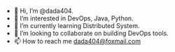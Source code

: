 - 👋 Hi, I’m @dada404.
- 👀 I’m interested in DevOps, Java, Python.
- 🌱 I’m currently learning Distributed System.
- 💞️ I’m looking to collaborate on building DevOps tools.
- 📫 How to reach me dada404@foxmail.com

<!---
dada404/dada404 is a ✨ special ✨ repository because its `README.md` (this file) appears on your GitHub profile.
You can click the Preview link to take a look at your changes.
--->
